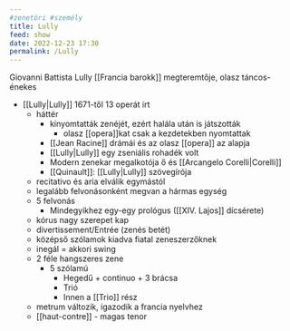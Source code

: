 ```yaml
---
#zenetöri #személy
title: Lully
feed: show
date: 2022-12-23 17:30
permalink: /Lully
---
```

Giovanni Battista Lully
[[Francia barokk]] megteremtője, olasz táncos-énekes

- [[Lully|Lully]] 1671-től 13 operát írt
    -   háttér
        -   kinyomtatták zenéjét, ezért halála után is játszották
            -   olasz [[opera]]kat csak a kezdetekben nyomtattak
        -   [[Jean Racine]] drámái és az olasz [[opera]] az alapja
        -   [[Lully|Lully]] egy zseniális rohadék volt
        -   Modern zenekar megalkotója ő és [[Arcangelo Corelli|Corelli]]
        -   [[Quinault]]: [[Lully|Lully]] szövegírója
    -   recitativo és aria elválik egymástól
    -   legalább felvonásonként megvan a hármas egység
    -   5 felvonás
        -   Mindegyikhez egy-egy prológus ([[XIV. Lajos]] dícsérete)
    -   kórus nagy szerepet kap
    -   divertissement/Entrée (zenés betét)
    -   középső szólamok kiadva fiatal zeneszerzőknek
    -   inegál = akkori swing
    -   2 féle hangszeres zene
        -   5 szólamú
            -   Hegedű + continuo + 3 brácsa
            -   Trió
            -   Innen a [[Trio]] rész
    -   metrum változik, igazodik a francia nyelvhez
    -   [[haut-contre]] - magas tenor